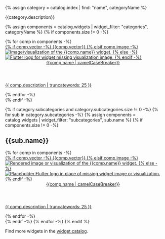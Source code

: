 {% assign category = catalog.index | find: "name", categoryName %}

{{category.description}}

{% assign components = catalog.widgets | widget_filter: "categories", categoryName %}
{% if components.size != 0 -%}
<div class="card-grid">
{% for comp in components -%}
  <a class="card outlined-card" href="{{comp.link}}">
    <div class="card-image-holder">
      {% if comp.vector -%}
        {{comp.vector}}
      {% elsif comp.image -%}
        <img alt="Image/visualization of the {{comp.name}} widget." src="{{comp.image.src}}">
      {% else -%}
        <img alt="Flutter logo for widget missing visualization image." src="/assets/images/docs/catalog-widget-placeholder.png" aria-hidden="true">
      {% endif -%}
    </div>
    <div class="card-header">
      <header class="card-title">{{comp.name | camelCaseBreaker}}</header>
    </div>
    <div class="card-content">
      <p>{{ comp.description | truncatewords: 25 }}</p>
    </div>
  </a>
{% endfor -%}
</div>
{% endif -%}

{% if category.subcategories and category.subcategories.size != 0 -%}
{% for sub in category.subcategories -%}
  {% assign components = catalog.widgets | widget_filter: "subcategories", sub.name %}
  {% if components.size != 0 -%}
  
  ## {{sub.name}}

  <div class="card-grid">
    {% for comp in components -%}
      <a class="card outlined-card" href="{{comp.link}}">
        <div class="card-image-holder">
          {% if comp.vector -%}
            {{comp.vector}}
          {% elsif comp.image -%}
            <img alt="Rendered image or visualization of the {{comp.name}} widget." src="{{comp.image.src}}">
          {% else -%}
            <img alt="Placeholder Flutter logo in place of missing widget image or visualization." src="/assets/images/docs/catalog-widget-placeholder.png" aria-hidden="true">
          {% endif -%}
        </div>
        <div class="card-header">
          <header class="card-title">{{comp.name | camelCaseBreaker}}</header>
        </div>
        <div class="card-content">
          <p>{{ comp.description | truncatewords: 25 }}</p>
        </div>
      </a>
    {% endfor -%}
  </div>
  {% endif -%}
{% endfor -%}
{% endif %}

Find more widgets in the [widget catalog](/ui/widgets).
